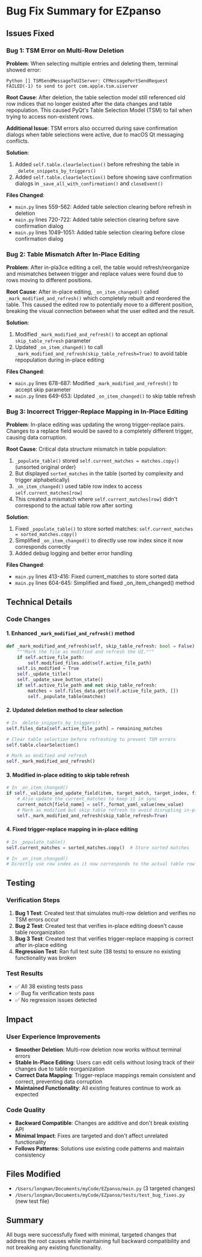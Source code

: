 # Bug Fix Summary for EZpanso

## Issues Fixed

### Bug 1: TSM Error on Multi-Row Deletion

**Problem**: When selecting multiple entries and deleting them, terminal showed error:

```
Python [] TSMSendMessageToUIServer: CFMessagePortSendRequest FAILED(-1) to send to port com.apple.tsm.uiserver
```

**Root Cause**: After deletion, the table selection model still referenced old row indices that no longer existed after the data changes and table repopulation. This caused PyQt's Table Selection Model (TSM) to fail when trying to access non-existent rows.

**Additional Issue**: TSM errors also occurred during save confirmation dialogs when table selections were active, due to macOS Qt messaging conflicts.

**Solution**:

1. Added `self.table.clearSelection()` before refreshing the table in `_delete_snippets_by_triggers()`
2. Added `self.table.clearSelection()` before showing save confirmation dialogs in `_save_all_with_confirmation()` and `closeEvent()`

**Files Changed**:

- `main.py` lines 559-562: Added table selection clearing before refresh in deletion
- `main.py` lines 720-722: Added table selection clearing before save confirmation dialog  
- `main.py` lines 1049-1051: Added table selection clearing before close confirmation dialog

### Bug 2: Table Mismatch After In-Place Editing

**Problem**: After in-pla3ce editing a cell, the table would refresh/reorganize and mismatches between trigger and replace values were found due to rows moving to different positions.

**Root Cause**: After in-place editing, `_on_item_changed()` called `_mark_modified_and_refresh()` which completely rebuilt and reordered the table. This caused the edited row to potentially move to a different position, breaking the visual connection between what the user edited and the result.

**Solution**:

1. Modified `_mark_modified_and_refresh()` to accept an optional `skip_table_refresh` parameter
2. Updated `_on_item_changed()` to call `_mark_modified_and_refresh(skip_table_refresh=True)` to avoid table repopulation during in-place editing

**Files Changed**:

- `main.py` lines 678-687: Modified `_mark_modified_and_refresh()` to accept skip parameter
- `main.py` lines 649-653: Updated `_on_item_changed()` to skip table refresh

### Bug 3: Incorrect Trigger-Replace Mapping in In-Place Editing

**Problem**: In-place editing was updating the wrong trigger-replace pairs. Changes to a replace field would be saved to a completely different trigger, causing data corruption.

**Root Cause**: Critical data structure mismatch in table population:

1. `_populate_table()` stored `self.current_matches = matches.copy()` (unsorted original order)
2. But displayed `sorted_matches` in the table (sorted by complexity and trigger alphabetically)  
3. `_on_item_changed()` used table row index to access `self.current_matches[row]`
4. This created a mismatch where `self.current_matches[row]` didn't correspond to the actual table row after sorting

**Solution**:

1. Fixed `_populate_table()` to store sorted matches: `self.current_matches = sorted_matches.copy()`
2. Simplified `_on_item_changed()` to directly use row index since it now corresponds correctly
3. Added debug logging and better error handling

**Files Changed**:

- `main.py` lines 413-416: Fixed current_matches to store sorted data
- `main.py` lines 604-645: Simplified and fixed _on_item_changed() method

## Technical Details

### Code Changes

#### 1. Enhanced `_mark_modified_and_refresh()` method

```python
def _mark_modified_and_refresh(self, skip_table_refresh: bool = False):
    """Mark the file as modified and refresh the UI."""
    if self.active_file_path:
        self.modified_files.add(self.active_file_path)
    self.is_modified = True
    self._update_title()
    self._update_save_button_state()
    if self.active_file_path and not skip_table_refresh:
        matches = self.files_data.get(self.active_file_path, [])
        self._populate_table(matches)
```

#### 2. Updated deletion method to clear selection

```python
# In _delete_snippets_by_triggers()
self.files_data[self.active_file_path] = remaining_matches

# Clear table selection before refreshing to prevent TSM errors
self.table.clearSelection()

# Mark as modified and refresh
self._mark_modified_and_refresh()
```

#### 3. Modified in-place editing to skip table refresh

```python
# In _on_item_changed()
if self._validate_and_update_field(item, target_match, target_index, field_name, new_value, original_trigger):
    # Also update the current_matches to keep it in sync
    current_match[field_name] = self._format_yaml_value(new_value)
    # Mark as modified but skip table refresh to avoid disrupting in-place editing
    self._mark_modified_and_refresh(skip_table_refresh=True)
```

#### 4. Fixed trigger-replace mapping in in-place editing

```python
# In _populate_table()
self.current_matches = sorted_matches.copy()  # Store sorted matches

# In _on_item_changed()
# Directly use row index as it now corresponds to the actual table row
```

## Testing

### Verification Steps

1. **Bug 1 Test**: Created test that simulates multi-row deletion and verifies no TSM errors occur
2. **Bug 2 Test**: Created test that verifies in-place editing doesn't cause table reorganization
3. **Bug 3 Test**: Created test that verifies trigger-replace mapping is correct after in-place editing
4. **Regression Test**: Ran full test suite (38 tests) to ensure no existing functionality was broken

### Test Results

- ✅ All 38 existing tests pass
- ✅ Bug fix verification tests pass
- ✅ No regression issues detected

## Impact

### User Experience Improvements

- **Smoother Deletion**: Multi-row deletion now works without terminal errors
- **Stable In-Place Editing**: Users can edit cells without losing track of their changes due to table reorganization
- **Correct Data Mapping**: Trigger-replace mappings remain consistent and correct, preventing data corruption
- **Maintained Functionality**: All existing features continue to work as expected

### Code Quality

- **Backward Compatible**: Changes are additive and don't break existing API
- **Minimal Impact**: Fixes are targeted and don't affect unrelated functionality
- **Follows Patterns**: Solutions use existing code patterns and maintain consistency

## Files Modified

- `/Users/longman/Documents/myCode/EZpanso/main.py` (3 targeted changes)
- `/Users/longman/Documents/myCode/EZpanso/tests/test_bug_fixes.py` (new test file)

## Summary

All bugs were successfully fixed with minimal, targeted changes that address the root causes while maintaining full backward compatibility and not breaking any existing functionality.
